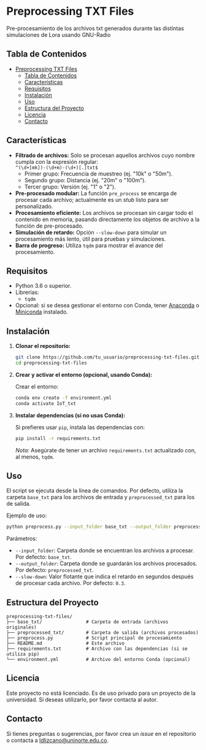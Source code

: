 # Preprocessing TXT Files

Pre-procesamiento de los archivos txt generados durante las distintas simulaciones de Lora usando GNU-Radio

## Tabla de Contenidos

- [Preprocessing TXT Files](#preprocessing-txt-files)
  - [Tabla de Contenidos](#tabla-de-contenidos)
  - [Características](#características)
  - [Requisitos](#requisitos)
  - [Instalación](#instalación)
  - [Uso](#uso)
  - [Estructura del Proyecto](#estructura-del-proyecto)
  - [Licencia](#licencia)
  - [Contacto](#contacto)

## Características

- **Filtrado de archivos:** Solo se procesan aquellos archivos cuyo nombre cumpla con la expresión regular:  
  `^(\d+[mk])-(\d+m)-(\d+)[.]txt$`
  - Primer grupo: Frecuencia de muestreo (ej. "10k" o "50m").
  - Segundo grupo: Distancia (ej. "20m" o "100m").
  - Tercer grupo: Versión (ej. "1" o "2").
- **Pre-procesado modular:** La función `pre_process` se encarga de procesar cada archivo; actualmente es un _stub_ listo para ser personalizado.
- **Procesamiento eficiente:** Los archivos se procesan sin cargar todo el contenido en memoria, pasando directamente los objetos de archivo a la función de pre-procesado.
- **Simulación de retardo:** Opción `--slow-down` para simular un procesamiento más lento, útil para pruebas y simulaciones.
- **Barra de progreso:** Utiliza `tqdm` para mostrar el avance del procesamiento.

## Requisitos

- Python 3.6 o superior.
- Librerías:
  - `tqdm`
- Opcional: si se desea gestionar el entorno con Conda, tener [Anaconda](https://www.anaconda.com/) o [Miniconda](https://docs.conda.io/en/latest/miniconda.html) instalado.

## Instalación

1. **Clonar el repositorio:**

   ```bash
   git clone https://github.com/tu_usuario/preprocessing-txt-files.git
   cd preprocessing-txt-files
   ```

2. **Crear y activar el entorno (opcional, usando Conda):**

   Crear el entorno:

   ```bash
   conda env create -f environment.yml
   conda activate IoT_txt
   ```

3. **Instalar dependencias (si no usas Conda):**

   Si prefieres usar `pip`, instala las dependencias con:

   ```bash
   pip install -r requirements.txt
   ```

   *Nota:* Asegúrate de tener un archivo `requirements.txt` actualizado con, al menos, `tqdm`.

## Uso

El script se ejecuta desde la línea de comandos. Por defecto, utiliza la carpeta `base_txt` para los archivos de entrada y `preprocessed_txt` para los de salida.

Ejemplo de uso:

```bash
python preprocess.py --input_folder base_txt --output_folder preprocessed_txt --slow-down 0.3
```

Parámetros:
- `--input_folder`: Carpeta donde se encuentran los archivos a procesar. Por defecto: `base_txt`.
- `--output_folder`: Carpeta donde se guardarán los archivos procesados. Por defecto: `preprocessed_txt`.
- `--slow-down`: Valor flotante que indica el retardo en segundos después de procesar cada archivo. Por defecto: `0.3`.

## Estructura del Proyecto

```
preprocessing-txt-files/
├── base_txt/                # Carpeta de entrada (archivos originales)
├── preprocessed_txt/        # Carpeta de salida (archivos procesados)
├── preprocess.py            # Script principal de procesamiento
├── README.md                # Este archivo
├── requirements.txt         # Archivo con las dependencias (si se utiliza pip)
└── environment.yml          # Archivo del entorno Conda (opcional)
```

## Licencia

Este proyecto no está licenciado. Es de uso privado para un proyecto de la universidad. Si deseas utilizarlo, por favor contacta al autor.

## Contacto

Si tienes preguntas o sugerencias, por favor crea un _issue_ en el repositorio o contacta a [ldlizcano@uninorte.edu.co](mailto:tu_email@dominio.com).
